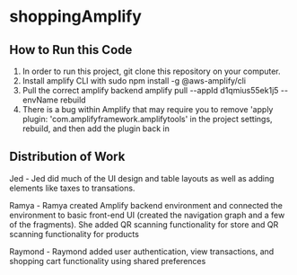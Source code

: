 # shoppingAmplify

## How to Run this Code

1. In order to run this project, git clone this repository on your computer.
2. Install amplify CLI with sudo npm install -g @aws-amplify/cli
3. Pull the correct amplify backend  amplify pull --appId d1qmius55ek1j5 --envName rebuild
4. There is a bug within Amplify that may require you to remove 'apply plugin: 'com.amplifyframework.amplifytools' in the project settings, rebuild, and then add the plugin back in


## Distribution of Work


Jed - Jed did much of the UI design and table layouts as well as adding elements like taxes to transations. 

Ramya - Ramya created Amplify backend environment and connected the environment to basic front-end UI (created the navigation graph and a few of the fragments). She added QR scanning functionality for store and QR scanning functionality for products

Raymond - Raymond added user authentication, view transactions, and shopping cart functionality using shared preferences

